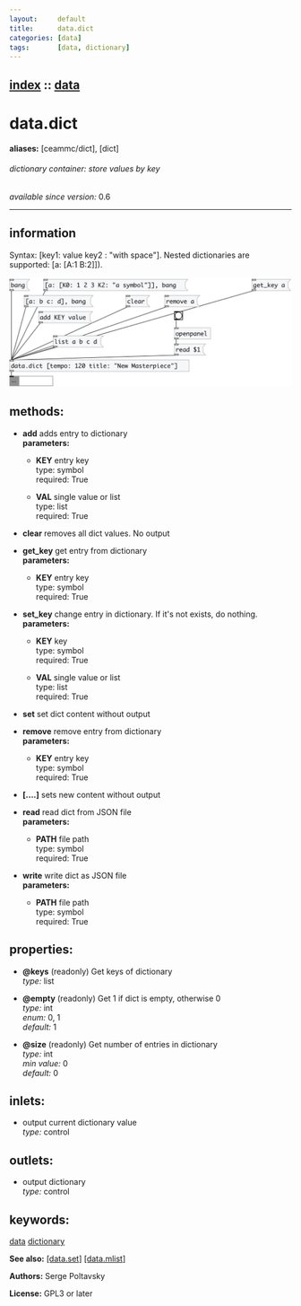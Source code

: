 ```yaml
---
layout:     default
title:      data.dict
categories: [data]
tags:       [data, dictionary]
---
```

[index](index.html) :: [data](category_data.html)
---

# data.dict
**aliases:** [ceammc/dict], [dict]


###### dictionary container: store values by key

*available since version:* 0.6

---


## information
Syntax: [key1: value key2 : &#34;with space&#34;]. Nested dictionaries are supported: [a: [A:1 B:2]]).


[![example](../examples/img/data.dict.jpg)](../examples/pd/data.dict.pd)





## methods:

* **add**
adds entry to dictionary<br>
  __parameters:__
  - **KEY** entry key<br>
    type: symbol <br>
    required: True <br>

  - **VAL** single value or list<br>
    type: list <br>
    required: True <br>

* **clear**
removes all dict values. No output<br>

* **get_key**
get entry from dictionary<br>
  __parameters:__
  - **KEY** entry key<br>
    type: symbol <br>
    required: True <br>

* **set_key**
change entry in dictionary. If it&#39;s not exists, do nothing.<br>
  __parameters:__
  - **KEY** key<br>
    type: symbol <br>
    required: True <br>

  - **VAL** single value or list<br>
    type: list <br>
    required: True <br>

* **set**
set dict content without output<br>

* **remove**
remove entry from dictionary<br>
  __parameters:__
  - **KEY** entry key<br>
    type: symbol <br>
    required: True <br>

* **[....]**
sets new content without output<br>

* **read**
read dict from JSON file<br>
  __parameters:__
  - **PATH** file path<br>
    type: symbol <br>
    required: True <br>

* **write**
write dict as JSON file<br>
  __parameters:__
  - **PATH** file path<br>
    type: symbol <br>
    required: True <br>




## properties:

* **@keys** (readonly)
Get keys of dictionary<br>
_type:_ list<br>

* **@empty** (readonly)
Get 1 if dict is empty, otherwise 0<br>
_type:_ int<br>
_enum:_ 0, 1<br>
_default:_ 1<br>

* **@size** (readonly)
Get number of entries in dictionary<br>
_type:_ int<br>
_min value:_ 0<br>
_default:_ 0<br>



## inlets:

* output current dictionary value<br>
_type:_ control



## outlets:

* output dictionary<br>
_type:_ control



## keywords:

[data](keywords/data.html)
[dictionary](keywords/dictionary.html)



**See also:**
[\[data.set\]](data.set.html)
[\[data.mlist\]](data.mlist.html)




**Authors:** Serge Poltavsky




**License:** GPL3 or later





